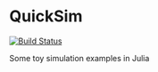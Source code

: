 # QuickSim

[![Build Status](https://travis-ci.com/tomouellette/EmulatE.jl.svg?branch=master)](https://travis-ci.com/tomouellette/EmulatE.jl)

Some toy simulation examples in Julia
